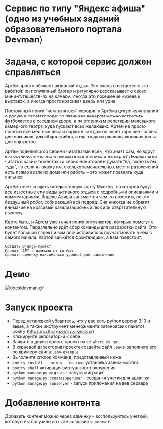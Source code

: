 # Сервис по типу "Яндекс афиша" (одно из учебных заданий образовательного портала Devman)

# Задача, с которой сервис должен справляться
Артём просто обожает активный отдых. Это очень сочетается с его работой: он популярный блогер и регулярно рассказывает о своих мини-путешествиях на камеру. Иногда это посещение музеев и выставок, а иногда просто красивая дверь или урна.

Постоянный поиск “чем заняться” породил у Артёма целую кучу знаний о досуге в своём городе: по пятницам вечером можно встретить футболистов в соседнем дворе, а по вторникам репетиции маленького камерного театра, куда пускают всех желающих. Артём не просто посетил все местные леса и парки: в каждом он знает хорошие поляны для пикников, для сбора грибов, а где-то даже нашлись хорошие фоны для портретов.

Артём поделился со своими читателями всем, что знает сам, но вдруг его осенило: а что, если показать все эти места на карте? Людям легко читать о каких-то местах со своих мониторов и думать “да, сходить бы туда”, но если я покажу им, сколько замечательных мест и развлечений есть прямо возле их дома или работы – это может повлиять куда сильнее!

Артём хочет создать интерактивную карту Москвы, на которой будут все известные ему виды активного отдыха с подробными описаниями и комментариями. Яндекс.Афиша занимается чем-то похожим, но это бездушный робот, собирающий всё подряд. Она никогда не обратит внимание на красивый канализационный люк или отвратительную вывеску.

Карте быть, и Артём уже начал поиск энтузиастов, которые помогут с контентом. Параллельно идёт сбор команды для разработки сайта. Это будет большой проект и вам посчистливилось поучаствовать в нём с самого начала. Картой займётся фронтендщик, а вам предстоит:

    Создать Django-проект
    Сделать API с данными от Артёма
    Сделать админку максимально удобной для заполнения

# Демо
![docs/devman.gif](docs/devman.gif)

# Запуск проекта
- Перед установкой убедитесь, что у вас есть python версии 3.10 и выше, а также инструмент менеджмента питоновских пакетов poetry (https://python-poetry.org/docs/)
- Клонируйте репозиторий к себе.
- Зайдите в директорию с проектом `cd where_to_go`
- В корневой директории проекта создайте файл `.env` и заполните его по примеру файла `.env-example`
- Выполните список комманд, представленный ниже.
- `poetry install --no-dev --no-root` установка зависимостей
- `poetry shell` активация виртуального окружения
- `python manage.py migrate` - запуск миграция
- `python manage.py createsuperuser` - создания учетки для админки
- `python manage.py runserver` - запуск приложения на дев сервере
# Добавление контента
Добавить контент можно через админку - воспользуйтесь учеткой, которую вы получили на шаге создания `superuser`.